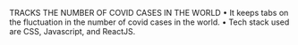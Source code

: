 TRACKS THE NUMBER OF COVID CASES IN THE WORLD 
• It keeps tabs on the fluctuation in the number of covid cases in the world.
• Tech stack used are CSS, Javascript, and ReactJS.
